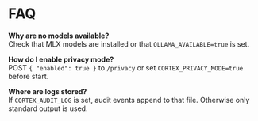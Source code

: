 # FAQ

**Why are no models available?**  
Check that MLX models are installed or that `OLLAMA_AVAILABLE=true` is set.

**How do I enable privacy mode?**  
POST `{ "enabled": true }` to `/privacy` or set `CORTEX_PRIVACY_MODE=true` before start.

**Where are logs stored?**  
If `CORTEX_AUDIT_LOG` is set, audit events append to that file. Otherwise only standard output is used.
